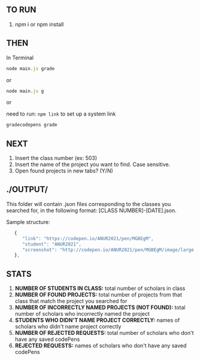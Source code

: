## TO RUN

1.  npm i or npm install

## THEN

In Terminal

```javascript
node main.js grade
```

or

```javascript
node main.js g
```

or

need to run: `npm link` to set up a system link

```javascript
gradecodepens grade
```

## NEXT

1.  Insert the class number (ex: 503)
2.  Insert the name of the project you want to find. Case sensitive.
3.  Open found projects in new tabs? (Y/N)

## ./OUTPUT/

This folder will contain .json files corresponding to the classes you searched for, in the following format: [CLASS NUMBER]-[DATE].json.

Sample structure:

```javascript
   {
      "link": "https://codepen.io/ANUR2021/pen/MGBEgM",
      "student": "ANUR2021",
      "screenshot": "http://codepen.io/ANUR2021/pen/MGBEgM/image/large.png"
   },
```

## STATS

1.  **NUMBER OF STUDENTS IN CLASS:** total number of scholars in class
2.  **NUMBER OF FOUND PROJECTS:** total number of projects from that class that match the project you searched for
3.  **NUMBER OF INCORRECTLY NAMED PROJECTS (NOT FOUND):** total number of scholars who incorrectly named the project
4.  **STUDENTS WHO DIDN'T NAME PROJECT CORRECTLY:** names of scholars who didn't name project correctly
5.  **NUMBER OF REJECTED REQUESTS:** total number of scholars who don't have any saved codePens
6.  **REJECTED REQUESTS:** names of scholars who don't have any saved codePens
